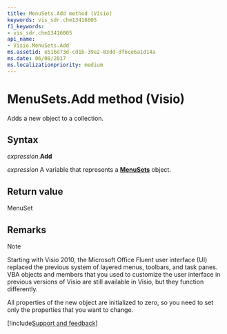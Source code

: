 ```yaml
---
title: MenuSets.Add method (Visio)
keywords: vis_sdr.chm13416005
f1_keywords:
- vis_sdr.chm13416005
api_name:
- Visio.MenuSets.Add
ms.assetid: e51bd73d-cd1b-39e2-83dd-df6ce6a1d14a
ms.date: 06/08/2017
ms.localizationpriority: medium
---
```



# MenuSets.Add method (Visio)

Adds a new object to a collection.


## Syntax

_expression_.**Add**

_expression_ A variable that represents a **[MenuSets](Visio.MenuSets.md)** object.


## Return value

MenuSet


## Remarks


> [!NOTE] 
> Starting with Visio 2010, the Microsoft Office Fluent user interface (UI) replaced the previous system of layered menus, toolbars, and task panes. VBA objects and members that you used to customize the user interface in previous versions of Visio are still available in Visio, but they function differently.

All properties of the new object are initialized to zero, so you need to set only the properties that you want to change.

[!include[Support and feedback](~/includes/feedback-boilerplate.md)]